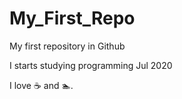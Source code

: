 # My_First_Repo

My first repository in Github 

I starts studying programming Jul 2020

I love :coffee: and :swimmer:.
